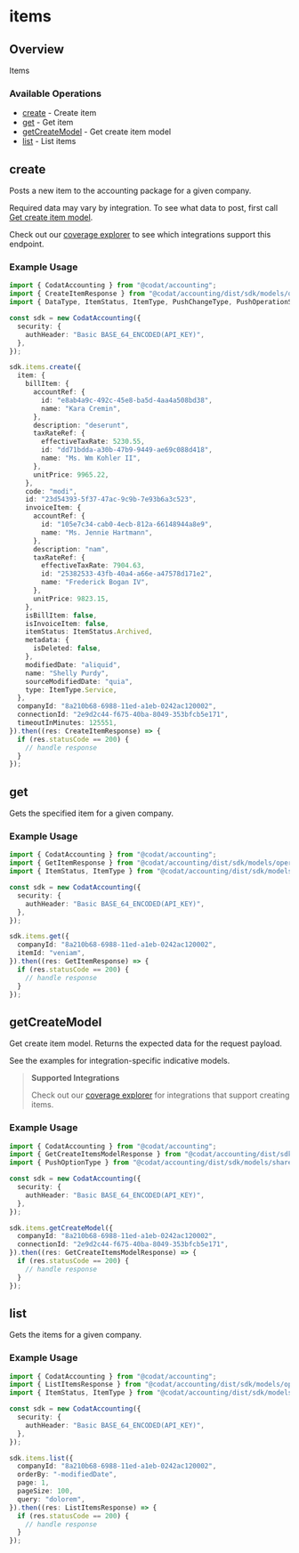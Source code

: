 # items

## Overview

Items

### Available Operations

* [create](#create) - Create item
* [get](#get) - Get item
* [getCreateModel](#getcreatemodel) - Get create item model
* [list](#list) - List items

## create

Posts a new item to the accounting package for a given company.

Required data may vary by integration. To see what data to post, first call [Get create item model](https://docs.codat.io/accounting-api#/operations/get-create-items-model).

Check out our [coverage explorer](https://knowledge.codat.io/supported-features/accounting?view=tab-by-data-type&dataType=items) to see which integrations support this endpoint.

### Example Usage

```typescript
import { CodatAccounting } from "@codat/accounting";
import { CreateItemResponse } from "@codat/accounting/dist/sdk/models/operations";
import { DataType, ItemStatus, ItemType, PushChangeType, PushOperationStatus } from "@codat/accounting/dist/sdk/models/shared";

const sdk = new CodatAccounting({
  security: {
    authHeader: "Basic BASE_64_ENCODED(API_KEY)",
  },
});

sdk.items.create({
  item: {
    billItem: {
      accountRef: {
        id: "e8ab4a9c-492c-45e8-ba5d-4aa4a508bd38",
        name: "Kara Cremin",
      },
      description: "deserunt",
      taxRateRef: {
        effectiveTaxRate: 5230.55,
        id: "dd71bdda-a30b-47b9-9449-ae69c088d418",
        name: "Ms. Wm Kohler II",
      },
      unitPrice: 9965.22,
    },
    code: "modi",
    id: "23d54393-5f37-47ac-9c9b-7e93b6a3c523",
    invoiceItem: {
      accountRef: {
        id: "105e7c34-cab0-4ecb-812a-66148944a8e9",
        name: "Ms. Jennie Hartmann",
      },
      description: "nam",
      taxRateRef: {
        effectiveTaxRate: 7904.63,
        id: "25382533-43fb-40a4-a66e-a47578d171e2",
        name: "Frederick Bogan IV",
      },
      unitPrice: 9823.15,
    },
    isBillItem: false,
    isInvoiceItem: false,
    itemStatus: ItemStatus.Archived,
    metadata: {
      isDeleted: false,
    },
    modifiedDate: "aliquid",
    name: "Shelly Purdy",
    sourceModifiedDate: "quia",
    type: ItemType.Service,
  },
  companyId: "8a210b68-6988-11ed-a1eb-0242ac120002",
  connectionId: "2e9d2c44-f675-40ba-8049-353bfcb5e171",
  timeoutInMinutes: 125551,
}).then((res: CreateItemResponse) => {
  if (res.statusCode == 200) {
    // handle response
  }
});
```

## get

Gets the specified item for a given company.

### Example Usage

```typescript
import { CodatAccounting } from "@codat/accounting";
import { GetItemResponse } from "@codat/accounting/dist/sdk/models/operations";
import { ItemStatus, ItemType } from "@codat/accounting/dist/sdk/models/shared";

const sdk = new CodatAccounting({
  security: {
    authHeader: "Basic BASE_64_ENCODED(API_KEY)",
  },
});

sdk.items.get({
  companyId: "8a210b68-6988-11ed-a1eb-0242ac120002",
  itemId: "veniam",
}).then((res: GetItemResponse) => {
  if (res.statusCode == 200) {
    // handle response
  }
});
```

## getCreateModel

Get create item model. Returns the expected data for the request payload.

See the examples for integration-specific indicative models.

> **Supported Integrations**
> 
> Check out our [coverage explorer](https://knowledge.codat.io/supported-features/accounting?view=tab-by-data-type&dataType=items) for integrations that support creating items.

### Example Usage

```typescript
import { CodatAccounting } from "@codat/accounting";
import { GetCreateItemsModelResponse } from "@codat/accounting/dist/sdk/models/operations";
import { PushOptionType } from "@codat/accounting/dist/sdk/models/shared";

const sdk = new CodatAccounting({
  security: {
    authHeader: "Basic BASE_64_ENCODED(API_KEY)",
  },
});

sdk.items.getCreateModel({
  companyId: "8a210b68-6988-11ed-a1eb-0242ac120002",
  connectionId: "2e9d2c44-f675-40ba-8049-353bfcb5e171",
}).then((res: GetCreateItemsModelResponse) => {
  if (res.statusCode == 200) {
    // handle response
  }
});
```

## list

Gets the items for a given company.

### Example Usage

```typescript
import { CodatAccounting } from "@codat/accounting";
import { ListItemsResponse } from "@codat/accounting/dist/sdk/models/operations";
import { ItemStatus, ItemType } from "@codat/accounting/dist/sdk/models/shared";

const sdk = new CodatAccounting({
  security: {
    authHeader: "Basic BASE_64_ENCODED(API_KEY)",
  },
});

sdk.items.list({
  companyId: "8a210b68-6988-11ed-a1eb-0242ac120002",
  orderBy: "-modifiedDate",
  page: 1,
  pageSize: 100,
  query: "dolorem",
}).then((res: ListItemsResponse) => {
  if (res.statusCode == 200) {
    // handle response
  }
});
```
